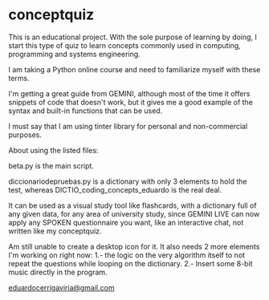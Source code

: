 # conceptquiz

This is an educational project. With the sole purpose of learning by doing, I start this type of quiz to learn concepts commonly used in computing, programming and systems engineering. 

I am taking a Python online course and need to familiarize myself with these terms. 

I'm getting a great guide from GEMINI, although most of the time it offers snippets of code that doesn't work, but it gives me a good example of the syntax and built-in functions that can be used. 

I must say that I am using tinter library for personal and non-commercial purposes.

About using the listed files:

beta.py is the main script. 

diccionariodepruebas.py is a dictionary with only 3 elements to hold the test, whereas DICTIO_coding_concepts_eduardo is the real deal. 

It can be used as a visual study tool like flashcards, with a dictionary full of any given data, for any area of ​​university study, since GEMINI LIVE can now apply any SPOKEN questionnaire you want, like an interactive chat, not written like my conceptquiz. 

Am still unable to create a desktop icon for it. It also needs 2 more elements I'm working on right now: 
1.- the logic on the very algorithm itself to not repeat the questions while looping on the dictionary.
2.- Insert some 8-bit music directly in the program. 






eduardocerrigaviria@gmail.com 
